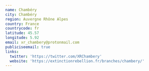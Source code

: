 ```yaml
---
name: Chambéry
city: Chambéry
region: Auvergne Rhône Alpes
country: France
countrycode: fr
latitude: 45.57
longitude: 5.92
email: xr_chambery@protonmail.com
publiciseemail: true
links:
  twitter: 'https://twitter.com/XRChambery'
  website: 'https://extinctionrebellion.fr/branches/chambery/'
---
```


